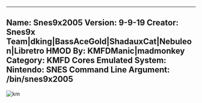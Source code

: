 -----------------------
Name: Snes9x2005
Version: 9-9-19
Creator: Snes9x Team|dking|BassAceGold|ShadauxCat|Nebuleon|Libretro
HMOD By: KMFDManic|madmonkey
Category: KMFD Cores
Emulated System: Nintendo: SNES
Command Line Argument: /bin/snes9x2005
-----------------------
![km](https://i.imgur.com/o3VTRRA.png)
